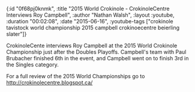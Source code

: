 {:id "0f68pj0knmk",
 :title
 "2015 World Crokinole - CrokinoleCentre Interviews Roy Campbell",
 :author "Nathan Walsh",
 :layout :youtube,
 :duration "00:02:08",
 :date "2015-06-16",
 :youtube-tags
 ["crokinole tavistock world championship 2015 campbell crokinoecentre beierling slater"]}


CrokinoleCente interviews Roy Campbell at the 2015 World Crokinole Championship just after the Doubles Playoffs. Campbell's team with Paul Brubacher finished 6th in the event, and Campbell went on to finish 3rd in the Singles category.

For a full review of the 2015 World Championships go to http://crokinolecentre.blogspot.ca/

